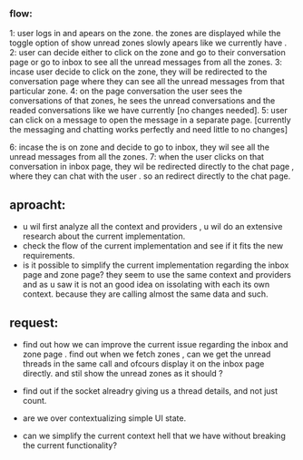 ### flow:

1: user logs in and apears on the zone. the zones are displayed while the toggle option of show unread zones slowly apears like we currently have .
2: user can decide either to click on the zone and go to their conversation page or go to inbox to see all the unread messages from all the zones.
3: incase user decide to click on the zone, they will be redirected to the conversation page where they can see all the unread messages from that particular zone.
4: on the page conversation the user sees the conversations of that zones, he sees the unread conversations and the readed conversations like we have currently [no changes needed].
5: user can click on a message to open the message in a separate page. [currently the messaging and chatting works perfectly and need little to no changes]

6: incase the is on zone and decide to go to inbox, they wil see all the unread messages from all the zones.
7: when the user clicks on that conversation in inbox page, they wil be redirected directly to the chat page , where they can chat with the user . so an redirect directly to the chat page.

## aproacht:

- u wil first analyze all the context and providers , u wil do an extensive research about the current implementation.
- check the flow of the current implementation and see if it fits the new requirements.
- is it possible to simplify the current implementation regarding the inbox page and zone page? they seem to use the same context and providers and as u saw it is not an good idea on issolating with each its own context. because they are calling almost the same data and such.

## request:

- find out how we can improve the current issue regarding the inbox and zone page . find out when we fetch zones , can we get the unread threads in the same call and ofcours display it on the inbox page directly. and stil show the unread zones as it should ?

- find out if the socket alreadry giving us a thread details, and not just count.
- are we over contextualizing simple UI state.

- can we simplify the current context hell that we have without breaking the current functionality?
